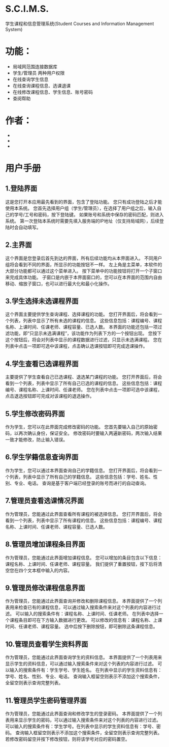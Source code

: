 # S.C.I.M.S.
学生课程和信息管理系统(Student Courses and Information Management System)

# 功能：
- 局域网范围连接数据库
- 学生/管理员 两种用户权限
- 在线查询学生信息
- 在线查询课程信息、选课退课
- 在线修改课程信息、学生信息、账号密码
- 查阅帮助

# 作者：
- 
- 
- 


# 用户手册

## 1.登陆界面

这是您打开本应用最先看到的界面，包含了登陆功能。
您只有成功登陆之后才能使用本系统。
您首先选择用户组（学生/管理员），在选择了用户组之后，输入自己的学号/工号和密码，按下登陆键。
如果账号和系统中保存的密码匹配，则进入系统。
第一次登陆本系统时需要先填入服务端的IP地址（仅支持局域网），后续登陆时会自动填写。
 
## 2.主界面

这个界面是您登录后首先到达的界面，所有后续功能均从本界面进入。
不同用户组将会看到不同的界面，所显示的功能按钮不一样。
左上角是主菜单，本软件的大部分功能都可以通过这个菜单进入。
按下菜单中的功能按钮将打开一个子窗口来完成具体功能。
子窗口是内嵌于本界面窗口的，您可以在本界面的范围内自由移动、缩放子窗口，也可以进行最大化和最小化操作。
 
## 3.学生选择未选课程界面
这个界面主要提供学生查询课程、选择课程的功能。
您打开界面后，将会看到一个列表，列表中显示了所有未选的课程的信息。
这些信息包括：课程编号、课程名称、上课时间、任课老师、课程容量、已选人数。
本界面的功能还包括一项过滤功能，即“只显示未选满课程”，该功能作为列表下方的一个按钮出现。
您按下这个按钮后，将会对列表中显示的课程数据进行过滤，只显示未选满课程。
您在列表中点击一项即可选中该课程，点击确认选课按钮即可完成选课操作。
 
## 4.学生查看已选课程界面
主要提供了学生查看自己已选课程、退选某门课程的功能。
您打开界面后，将会看到一个列表，列表中显示了所有自己已选的课程的信息。
这些信息包括：课程编号、课程名称、上课时间、任课老师。
您在列表中点击一项即可选中该课程，点击退选按钮即可完成对该课程的退选操作。
 
## 5.学生修改密码界面

作为学生，您可以在此界面完成修改密码的功能。
您首先要输入自己的原始密码，以再次确认身份，保证安全。
修改密码时要输入两遍新密码，两次输入结果一致才能修改，防止输入错误。
 
## 6.学生学籍信息查询界面
作为学生，您可以通过本界面查询自己的学籍信息。
您打开界面后，将会看到一个列表，列表中显示了所有自己的学籍信息。
这些信息包括：学号、姓名、性别、专业、电话。
查询是基于客户端已经登录的账号而进行的自动查询。
 
## 7.管理员查看选课情况界面

作为管理员，您能通过此界面查看所有课程的被选择信息。
您打开界面后，将会看到一个列表，列表中显示了所有课程的信息。
这些信息包括：课程编号、课程名称、上课时间、任课老师、课程容量、已选人数。
 
## 8.管理员增加课程条目界面

作为管理员，您能通过此界面增加课程信息。
您可以增加的条目包含以下信息：课程名称、上课时间、任课老师、课程容量。
我们提供了重置按钮，按下后将清空您在四个文本框中输入的内容。
 
## 9.管理员修改课程信息界面

作为管理员，您能通过此界面查询并修改和删除课程信息。
本界面提供了一个列表用来检查已有的课程信息，可以通过输入搜索条件来对这个列表的内容进行过滤。
可以输入的搜索条件有：课程名称、上课时间、任课老师。
在列表中选择一个课程条目即可在下方输入数据进行更改。
可以修改的信息有：课程名称、上课时间、任课老师、课程容量。
选中后按下删除按钮，即可删除这条课程信息。
 
## 10.管理员查看学生资料界面

作为管理员，您能通过此界面查询学生的资料信息。
本界面提供了一个列表用来显示学生的资料信息，可以通过输入搜索条件来对这个列表的内容进行过滤。
可以输入的搜索条件有：学生学号、学生姓名。
在列表中显示的学生资料信息有：学号、姓名、性别、专业、电话。
查询输入框留空则表示不添加这个搜索条件，全留空则表示查询完整列表。
 
## 11.管理员学生密码管理界面

作为管理员，您能通过此界面查询和修改学生的登录密码。
本界面提供了一个列表用来显示学生的密码，可以通过输入搜索条件来对这个列表的内容进行过滤。
可以输入的搜索条件有：学生学号。在列表中显示的学生资料信息有：学号、密码。
查询输入框留空则表示不添加这个搜索条件，全留空则表示查询完整列表。
若修改密码留空并按下修改按钮，则将该学号对应的密码置空。
